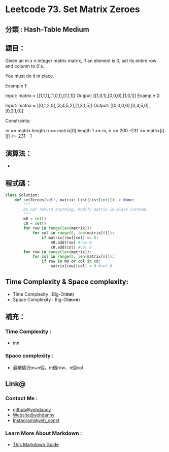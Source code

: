 # Leetcode  73. Set Matrix Zeroes

## 分類 : Hash-Table Medium

## 題目：
Given an m x n integer matrix matrix, if an element is 0, set its entire row and column to 0's.

You must do it in place.

Example 1:

Input: matrix = [[1,1,1],[1,0,1],[1,1,1]]
Output: [[1,0,1],[0,0,0],[1,0,1]]
Example 2:


Input: matrix = [[0,1,2,0],[3,4,5,2],[1,3,1,5]]
Output: [[0,0,0,0],[0,4,5,0],[0,3,1,0]]
 

Constraints:

m == matrix.length
n == matrix[0].length
1 <= m, n <= 200
-231 <= matrix[i][j] <= 231 - 1

## 演算法：
-  

## 程式碼：
```python
class Solution:
    def setZeroes(self, matrix: List[List[int]]) -> None:
        """
        Do not return anything, modify matrix in-place instead.
        """
        m0 = set()
        c0 = set()
        for row in range(len(matrix)):
            for col in range(0, len(matrix[0])):
                if matrix[row][col] == 0:
                    m0.add(row) #row 0 
                    c0.add(col) #col 0
        for row in range(len(matrix)):
            for col in range(0, len(matrix[0])):
                if row in m0 or col in c0:
                    matrix[row][col] = 0 #set 0
```
## Time Complexity & Space complexity:
- Time Complexity   :   Big-O(__mn__)
- Space Complexity   :  Big-O(__m+n__)

## 補充：
### Time Complexity :
- mn
### Space complexity :
- 最糟情況m+n個，m個row、n個col

## Link@
### Contact Me : 
- [github@yehdanny](https://github.com/yehdanny)
- [Website@yehdanny](https://yehdanny.github.io/mypage/html/index.html)
- [Instagram@yeh_const](https://www.instagram.com/yeh_const?igsh=MTVlNTl2eGVkeWI2MA%3D%3D&utm_source=qr)
### Learn More About Markdown :
- [This Markdown Guide](https://www.markdownguide.org/)

